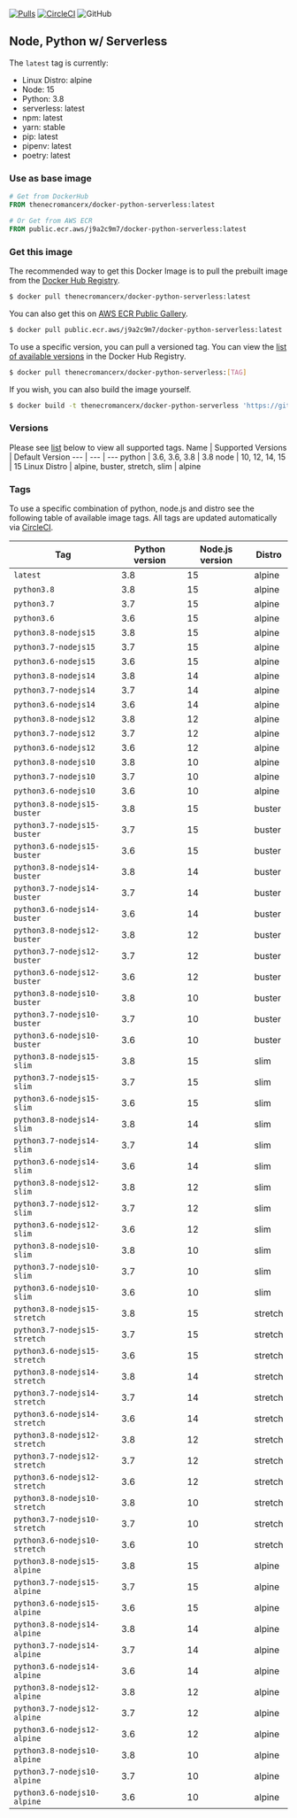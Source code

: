 [![Pulls](https://img.shields.io/docker/pulls/thenecromancerx/docker-python-serverless.svg?style=flat-square)](https://hub.docker.com/r/thenecromancerx/docker-python-serverless)
[![CircleCI](https://img.shields.io/circleci/project/github/Necromancerx/docker-python-serverless.svg?style=flat-square)](https://circleci.com/gh/Necromancerx/docker-python-serverless)
![GitHub](https://img.shields.io/github/license/Necromancerx/docker-python-serverless?style=flat-square)

## Node, Python w/ Serverless
The `latest` tag is currently:

- Linux Distro: alpine
- Node: 15
- Python: 3.8
- serverless: latest
- npm: latest
- yarn: stable
- pip: latest
- pipenv: latest
- poetry: latest


### Use as base image
```Dockerfile
# Get from DockerHub
FROM thenecromancerx/docker-python-serverless:latest

# Or Get from AWS ECR
FROM public.ecr.aws/j9a2c9m7/docker-python-serverless:latest
```


### Get this image
The recommended way to get this Docker Image is to pull the prebuilt image from the [Docker Hub Registry](https://hub.docker.com/r/thenecromancerx/docker-python-serverless).

```bash
$ docker pull thenecromancerx/docker-python-serverless:latest
```

You can also get this on [AWS ECR Public Gallery](https://gallery.ecr.aws/j9a2c9m7/docker-python-serverless).

```bash
$ docker pull public.ecr.aws/j9a2c9m7/docker-python-serverless:latest
```

To use a specific version, you can pull a versioned tag. You can view the [list of available versions](https://hub.docker.com/r/thenecromancerx/docker-python-serverless/tags) in the Docker Hub Registry.

```bash
$ docker pull thenecromancerx/docker-python-serverless:[TAG]
```

If you wish, you can also build the image yourself.

```bash
$ docker build -t thenecromancerx/docker-python-serverless 'https://github.com/Necromancerx/docker-python-serverless.git'
```

### Versions
Please see [list](#tags) below to view all supported tags.
Name | Supported Versions | Default Version
--- | --- | ---
python | 3.6, 3.6, 3.8 | 3.8
node | 10, 12, 14, 15 | 15
Linux Distro | alpine, buster, stretch, slim | alpine

### Tags
To use a specific combination of python, node.js and distro see the following table of available image tags. All tags are updated automatically via [CircleCI](https://circleci.com/gh/Necromancerx/docker-python-serverless).

Tag | Python version | Node.js version | Distro
--- | --- | --- | ---
`latest` | 3.8 | 15 | alpine
`python3.8` | 3.8 | 15 | alpine
`python3.7` | 3.7 | 15 | alpine
`python3.6` | 3.6 | 15 | alpine
`python3.8-nodejs15` | 3.8 | 15 | alpine
`python3.7-nodejs15` | 3.7 | 15 | alpine
`python3.6-nodejs15` | 3.6 | 15 | alpine
`python3.8-nodejs14` | 3.8 | 14 | alpine
`python3.7-nodejs14` | 3.7 | 14 | alpine
`python3.6-nodejs14` | 3.6 | 14 | alpine
`python3.8-nodejs12` | 3.8 | 12 | alpine
`python3.7-nodejs12` | 3.7 | 12 | alpine
`python3.6-nodejs12` | 3.6 | 12 | alpine
`python3.8-nodejs10` | 3.8 | 10 | alpine
`python3.7-nodejs10` | 3.7 | 10 | alpine
`python3.6-nodejs10` | 3.6 | 10 | alpine
`python3.8-nodejs15-buster` | 3.8 | 15 | buster
`python3.7-nodejs15-buster` | 3.7 | 15 | buster
`python3.6-nodejs15-buster` | 3.6 | 15 | buster
`python3.8-nodejs14-buster` | 3.8 | 14 | buster
`python3.7-nodejs14-buster` | 3.7 | 14 | buster
`python3.6-nodejs14-buster` | 3.6 | 14 | buster
`python3.8-nodejs12-buster` | 3.8 | 12 | buster
`python3.7-nodejs12-buster` | 3.7 | 12 | buster
`python3.6-nodejs12-buster` | 3.6 | 12 | buster
`python3.8-nodejs10-buster` | 3.8 | 10 | buster
`python3.7-nodejs10-buster` | 3.7 | 10 | buster
`python3.6-nodejs10-buster` | 3.6 | 10 | buster
`python3.8-nodejs15-slim` | 3.8 | 15 | slim
`python3.7-nodejs15-slim` | 3.7 | 15 | slim
`python3.6-nodejs15-slim` | 3.6 | 15 | slim
`python3.8-nodejs14-slim` | 3.8 | 14 | slim
`python3.7-nodejs14-slim` | 3.7 | 14 | slim
`python3.6-nodejs14-slim` | 3.6 | 14 | slim
`python3.8-nodejs12-slim` | 3.8 | 12 | slim
`python3.7-nodejs12-slim` | 3.7 | 12 | slim
`python3.6-nodejs12-slim` | 3.6 | 12 | slim
`python3.8-nodejs10-slim` | 3.8 | 10 | slim
`python3.7-nodejs10-slim` | 3.7 | 10 | slim
`python3.6-nodejs10-slim` | 3.6 | 10 | slim
`python3.8-nodejs15-stretch` | 3.8 | 15 | stretch
`python3.7-nodejs15-stretch` | 3.7 | 15 | stretch
`python3.6-nodejs15-stretch` | 3.6 | 15 | stretch
`python3.8-nodejs14-stretch` | 3.8 | 14 | stretch
`python3.7-nodejs14-stretch` | 3.7 | 14 | stretch
`python3.6-nodejs14-stretch` | 3.6 | 14 | stretch
`python3.8-nodejs12-stretch` | 3.8 | 12 | stretch
`python3.7-nodejs12-stretch` | 3.7 | 12 | stretch
`python3.6-nodejs12-stretch` | 3.6 | 12 | stretch
`python3.8-nodejs10-stretch` | 3.8 | 10 | stretch
`python3.7-nodejs10-stretch` | 3.7 | 10 | stretch
`python3.6-nodejs10-stretch` | 3.6 | 10 | stretch
`python3.8-nodejs15-alpine` | 3.8 | 15 | alpine
`python3.7-nodejs15-alpine` | 3.7 | 15 | alpine
`python3.6-nodejs15-alpine` | 3.6 | 15 | alpine
`python3.8-nodejs14-alpine` | 3.8 | 14 | alpine
`python3.7-nodejs14-alpine` | 3.7 | 14 | alpine
`python3.6-nodejs14-alpine` | 3.6 | 14 | alpine
`python3.8-nodejs12-alpine` | 3.8 | 12 | alpine
`python3.7-nodejs12-alpine` | 3.7 | 12 | alpine
`python3.6-nodejs12-alpine` | 3.6 | 12 | alpine
`python3.8-nodejs10-alpine` | 3.8 | 10 | alpine
`python3.7-nodejs10-alpine` | 3.7 | 10 | alpine
`python3.6-nodejs10-alpine` | 3.6 | 10 | alpine
